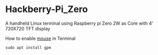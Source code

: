 # Hackberry-Pi_Zero
A handheld Linux terminal using Raspberry pi Zero 2W as Core with 4' 720X720 TFT display

How to enable [mouse](https://www.youtube.com/watch?v=hycfIoGggjw&ab_channel=RickMakes) in Terminal
```shell
sudo apt install gpm
```
